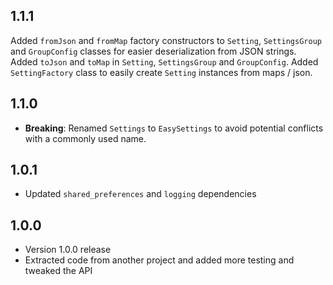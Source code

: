 ## 1.1.1

Added `fromJson` and `fromMap` factory constructors to `Setting`, `SettingsGroup` and `GroupConfig` classes for easier deserialization from JSON strings.
Added `toJson` and `toMap` in `Setting`, `SettingsGroup` and `GroupConfig`.
Added `SettingFactory` class to easily create `Setting` instances from maps / json.

## 1.1.0

* **Breaking**: Renamed `Settings` to `EasySettings` to avoid potential conflicts with a commonly used name.

## 1.0.1

* Updated `shared_preferences` and `logging` dependencies

## 1.0.0

* Version 1.0.0 release
* Extracted code from another project and added more testing and tweaked the API
